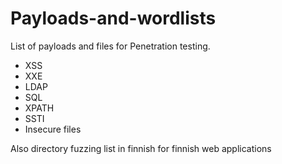 # Payloads-and-wordlists
List of payloads and files for Penetration testing.

- XSS
- XXE
- LDAP
- SQL
- XPATH
- SSTI
- Insecure files

Also directory fuzzing list in finnish for finnish web applications
